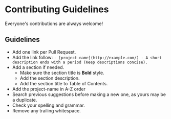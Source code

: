 # Contributing Guidelines

Everyone's contributions are always welcome!

## Guidelines
- Add one link per Pull Request.
- Add the link follow:
`- [project-name](http://example.com/) - A short description ends with a period (Keep descriptions concise).`
- Add a section if needed.
    - Make sure the section title is **Bold** style.
    - Add the section description.
    - Add the section title to Table of Contents.
- Add the project-name in A-Z order
- Search previous suggestions before making a new one, as yours may be a duplicate.
- Check your spelling and grammar.
- Remove any trailing whitespace.
